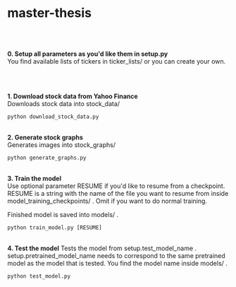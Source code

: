 # master-thesis

<br />
<br />

**0. Setup all parameters as you'd like them in setup.py**  
You find available lists of tickers in ticker_lists/ or you can create your own.

<br />
<br />

**1. Download stock data from Yahoo Finance**  
Downloads stock data into stock_data/

`python download_stock_data.py`
<br />
<br />

**2. Generate stock graphs**  
Generates images into stock_graphs/

`python generate_graphs.py`
<br />
<br />

**3. Train the model**  
Use optional parameter RESUME if you'd like to resume from a checkpoint. RESUME is a string with the name of the file you want to resume from inside model_training_checkpoints/ . Omit if you want to do normal training.

Finished model is saved into models/ .

`python train_model.py [RESUME]`
<br />
<br />

**4. Test the model**
Tests the model from setup.test_model_name . setup.pretrained_model_name needs to correspond to the same pretrained model as the model that is tested. You find the model name inside models/ .

`python test_model.py`
<br />
<br />
